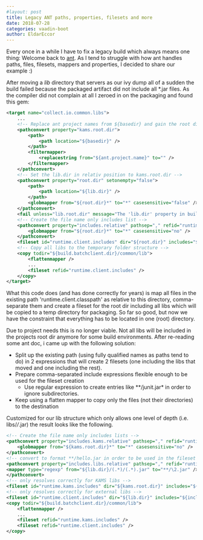 ```yaml
---
#layout: post
title: Legacy ANT paths, properties, filesets and more
date: 2018-07-28
categories: vaadin-boot
author: EldarEccor
---
```


Every once in a while I have to fix a legacy build which always means one thing: Welcome back to [ant](http://ant.apache.org). As I tend to struggle with how ant handles paths, files, filesets, mappers and properties, I decided to share our example :)

After moving a *lib* directory that servers as our ivy dump all of a sudden the build failed because the packaged artifact did not include all *.jar files. As the compiler did not complain at all I zeroed in on the packaging and found this gem:

```xml
<target name="collect.io.common.libs">	
	...
	<!-- Replace ant project names from ${basedir} and gain the root directory -->
	<pathconvert property="kams.root.dir">
		<path>
			<path location="${basedir}" />
		</path>
		<filtermapper>
			<replacestring from="${ant.project.name}" to="" />
		</filtermapper>
	</pathconvert>
	<!-- Set the lib.dir in relativ position to kams.root.dir -->
	<pathconvert property="root.dir" setonempty="false">
		<path>
			<path location="${lib.dir}" />
		</path>
		<globmapper from="${root.dir}*" to="*" casesensitive="false" />
	</pathconvert>
	<fail unless="lib.root.dir" message="The 'lib.dir' property in build.properties should denote to a path at ${root.dir}" />
	<!-- Create the file name only includes list -->
	<pathconvert property="includes.relative" pathsep="," refid="runtime.client.classpath">
		<globmapper from="${root.dir}*" to="*" casesensitive="no" />
	</pathconvert>
	<fileset id="runtime.client.includes" dir="${root.dir}" includes="${includes.relative}" />
	<!-- Copy all libs to the temporary folder structure -->
	<copy todir="${build.batchclient.dir}/common/lib">
		<flattenmapper />
		...
		<fileset refid="runtime.client.includes" />
	</copy>
</target>
```

What this code does (and has done correctly for years) is map all files in the existing path 'runtime.client.classpath' as relative to this directory, comma-separate them and create a fileset for the root dir including all libs which will be copied to a temp directory for packaging. So far so good, but now we have the constraint that everything has to be located in one (root) directory. 

Due to project needs this is no longer viable. Not all libs will be included in the projects root dir anymore for some build environments. After re-reading some ant doc, i came up with the following solution:

 - Split up the existing path (using fully qualified names as paths tend to do) in 2 expressions that will create 2 filesets (one including the libs that moved and one including the rest).
 - Prepare comma-separated include expressions flexible enough to be used for the fileset creation
 	- Use regular expression to create entries like \*\*/junit.jar* in order to ignore subdirectories. 
 - Keep using a flatten mapper to copy only the files (not their directories) to the destination
 
Customized for our lib structure which only allows one level of depth (i.e. libs/*/*.jar) the result looks like the following.

```xml
<!-- Create the file name only includes lists -->
<pathconvert property="includes.kams.relative" pathsep="," refid="runtime.client.classpath">
	<globmapper from="${kams.root.dir}*" to="*" casesensitive="no" />				
</pathconvert>
<!-- convert to format **/hello.jar in order to be used in the fileset matcher later -->
<pathconvert property="includes.libs.relative" pathsep="," refid="runtime.client.classpath">
<mapper type="regexp" from="${lib.dir}/(.*)/(.*).jar" to="**/\2.jar" />				
</pathconvert>
<!-- only resolves correctly for KAMS libs -->
<fileset id="runtime.kams.includes" dir="${kams.root.dir}" includes="${includes.kams.relative}" />
<!-- only resolves correctly for external libs -->
<fileset id="runtime.client.includes" dir="${lib.dir}" includes="${includes.libs.relative}" />
<copy todir="${build.batchclient.dir}/common/lib">
	<flattenmapper />
	...
	<fileset refid="runtime.kams.includes" />
	<fileset refid="runtime.client.includes" />			
</copy>
```